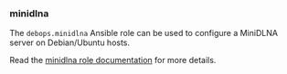 ### minidlna

The `debops.minidlna` Ansible role can be used to configure a MiniDLNA
server on Debian/Ubuntu hosts.

Read the [minidlna role documentation](https://docs.debops.org/en/HEAD/ansible/roles/minidlna/) for more details.
